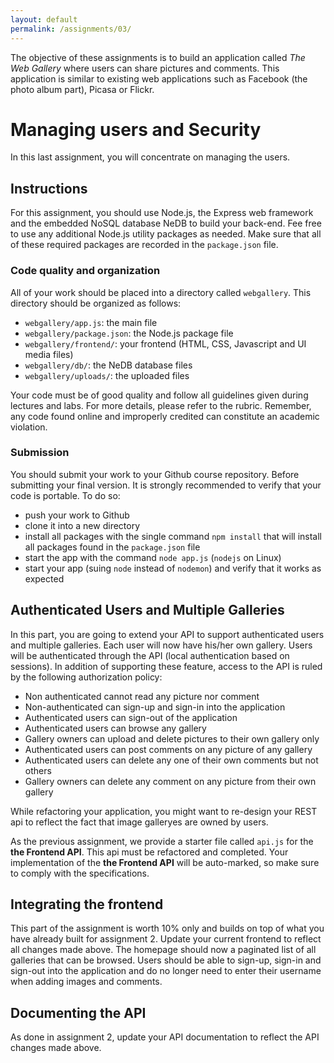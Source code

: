 ```yaml
---
layout: default
permalink: /assignments/03/
---
```


The objective of these assignments is to build an application called *The Web Gallery* where users can share pictures and comments. This application is similar to existing web applications such as Facebook (the photo album part), Picasa or Flickr. 

# Managing users and Security

In this last assignment, you will concentrate on managing the users. 

## Instructions

For this assignment, you should use Node.js, the Express web framework and the embedded NoSQL database NeDB to build your back-end. Fee free to use any additional Node.js utility packages as needed. Make sure that all of these required packages are recorded in the `package.json` file. 

### Code quality and organization

All of your work should be placed into a directory called `webgallery`. This directory should be organized as follows:

- `webgallery/app.js`: the main file
- `webgallery/package.json`: the Node.js package file
- `webgallery/frontend/`: your frontend (HTML, CSS, Javascript and UI media files)
- `webgallery/db/`: the NeDB database files
- `webgallery/uploads/`: the uploaded files

Your code must be of good quality and follow all guidelines given during lectures and labs. For more details, please refer to the rubric. Remember, any code found online and improperly credited can constitute an academic violation. 

### Submission

You should submit your work to your Github course repository. Before submitting your final version. It is strongly recommended to verify that your code is portable. To do so: 

- push your work to Github
- clone it into a new directory
- install all packages with the single command `npm install` that will install all packages found in the `package.json` file
- start the app with the command `node app.js` (`nodejs` on Linux)
- start your app (suing `node` instead of `nodemon`) and verify that it works as expected

## Authenticated Users and Multiple Galleries

In this part, you are going to extend your API to support authenticated users and multiple galleries. Each user will now have his/her own gallery. Users will be authenticated through the API (local authentication based on sessions). In addition of supporting these feature, access to the API is ruled by the following authorization policy: 

- Non authenticated cannot read any picture nor comment
- Non-authenticated can sign-up and sign-in into the application
- Authenticated users can sign-out of the application
- Authenticated users can browse any gallery
- Gallery owners can upload and delete pictures to their own gallery only
- Authenticated users can post comments on any picture of any gallery
- Authenticated users can delete any one of their own comments but not others
- Gallery owners can delete any comment on any picture from their own gallery

While refactoring your application, you might want to re-design your REST api to reflect the fact that image galleryes are owned by users.  

As the previous assignment, we provide a starter file called `api.js` for the **the Frontend API**. This api must be refactored and completed. Your implementation of the **the Frontend API** will be auto-marked, so make sure to comply with the specifications. 

## Integrating the frontend

This part of the assignment is worth 10% only and builds on top of what you have already built for assignment 2. Update your current frontend to reflect all changes made above. The homepage should now a paginated list of all galleries that can be browsed. Users should be able to sign-up, sign-in and sign-out into the application and do no longer need to enter their username when adding images and comments.

## Documenting the API

As done in assignment 2, update your API documentation to reflect the API changes made above. 



  










